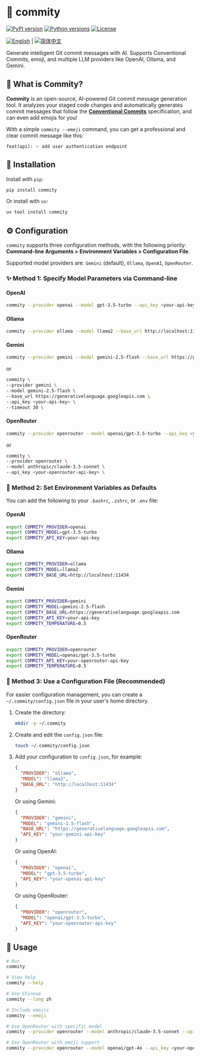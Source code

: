 # 🤖 commity

[![PyPI version](https://img.shields.io/pypi/v/commity.svg)](https://pypi.org/project/commity)
[![Python versions](https://img.shields.io/pypi/pyversions/commity.svg)](https://pypi.org/project/commity)
[![License](https://img.shields.io/pypi/l/commity.svg?cacheSeconds=0)](https://github.com/freboe/commity/blob/main/LICENSE)

[![English](https://img.shields.io/badge/Language-English-blue.svg)](https://github.com/freboe/commity/blob/main/README.md) | [![简体中文](https://img.shields.io/badge/Language-简体中文-blue.svg)](https://github.com/freboe/commity/blob/main/README.zh.md)

Generate intelligent Git commit messages with AI. Supports Conventional Commits, emoji, and multiple LLM providers like OpenAI, Ollama, and Gemini.

## 🤔 What is Commity?

**Commity** is an open-source, AI-powered Git commit message generation tool. It analyzes your staged code changes and automatically generates commit messages that follow the [**Conventional Commits**](https://www.conventionalcommits.org/) specification, and can even add emojis for you!

With a simple `commity --emoji` command, you can get a professional and clear commit message like this:

```
feat(api): ✨ add user authentication endpoint
```

## 🔧 Installation

Install with `pip`:

```bash
pip install commity
```

Or install with `uv`:

```bash
uv tool install commity
```

## ⚙️ Configuration

`commity` supports three configuration methods, with the following priority: **Command-line Arguments > Environment
Variables > Configuration File**.

Supported model providers are: `Gemini` (default), `Ollama`, `OpenAI`, `OpenRouter`.

### ✨ Method 1: Specify Model Parameters via Command-line

#### OpenAI

```Bash
commity --provider openai --model gpt-3.5-turbo --api_key <your-api-key>
```

#### Ollama

```Bash
commity --provider ollama --model llama2 --base_url http://localhost:11434
```

#### Gemini

```Bash
commity --provider gemini --model gemini-2.5-flash --base_url https://generativelanguage.googleapis.com --api_key <your-api-key> --timeout 30
```

or

```Bash
commity \
--provider gemini \
--model gemini-2.5-flash \
--base_url https://generativelanguage.googleapis.com \
--api_key <your-api-key> \
--timeout 30 \
```

#### OpenRouter

```Bash
commity --provider openrouter --model openai/gpt-3.5-turbo --api_key <your-openrouter-api-key>
```

or

```Bash
commity \
--provider openrouter \
--model anthropic/claude-3.5-sonnet \
--api_key <your-openrouter-api-key> \
```

### 🌱 Method 2: Set Environment Variables as Defaults

You can add the following to your `.bashrc`, `.zshrc`, or `.env` file:

#### OpenAI

```Bash
export COMMITY_PROVIDER=openai
export COMMITY_MODEL=gpt-3.5-turbo
export COMMITY_API_KEY=your-api-key
```

#### Ollama

```Bash
export COMMITY_PROVIDER=ollama
export COMMITY_MODEL=llama2
export COMMITY_BASE_URL=http://localhost:11434
```

#### Gemini

```Bash
export COMMITY_PROVIDER=gemini
export COMMITY_MODEL=gemini-2.5-flash
export COMMITY_BASE_URL=https://generativelanguage.googleapis.com
export COMMITY_API_KEY=your-api-key
export COMMITY_TEMPERATURE=0.5
```

#### OpenRouter

```Bash
export COMMITY_PROVIDER=openrouter
export COMMITY_MODEL=openai/gpt-3.5-turbo
export COMMITY_API_KEY=your-openrouter-api-key
export COMMITY_TEMPERATURE=0.5
```

### 📝 Method 3: Use a Configuration File (Recommended)

For easier configuration management, you can create a `~/.commity/config.json` file in your user's home directory.

1. Create the directory:

   ```bash
   mkdir -p ~/.commity
   ```

2. Create and edit the `config.json` file:

   ```bash
   touch ~/.commity/config.json
   ```

3. Add your configuration to `config.json`, for example:

   ```json
   {
     "PROVIDER": "ollama",
     "MODEL": "llama3",
     "BASE_URL": "http://localhost:11434"
   }
   ```

   Or using Gemini:

   ```json
   {
     "PROVIDER": "gemini",
     "MODEL": "gemini-1.5-flash",
     "BASE_URL": "https://generativelanguage.googleapis.com",
     "API_KEY": "your-gemini-api-key"
   }
   ```

   Or using OpenAI:

   ```json
   {
     "PROVIDER": "openai",
     "MODEL": "gpt-3.5-turbo",
     "API_KEY": "your-openai-api-key"
   }
   ```

   Or using OpenRouter:

   ```json
   {
     "PROVIDER": "openrouter",
     "MODEL": "openai/gpt-3.5-turbo",
     "API_KEY": "your-openrouter-api-key"
   }
   ```

## 🚀 Usage

```Bash
# Run
commity

# View help
commity --help

# Use Chinese
commity --lang zh

# Include emojis
commity --emoji

# Use OpenRouter with specific model
commity --provider openrouter --model anthropic/claude-3.5-sonnet --api_key <your-openrouter-api-key>

# Use OpenRouter with emoji support
commity --provider openrouter --model openai/gpt-4o --api_key <your-openrouter-api-key> --emoji
